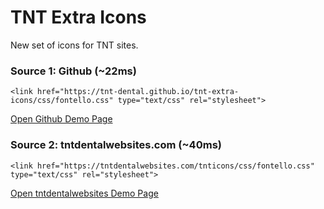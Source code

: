 # TNT Extra Icons

New set of icons for TNT sites.

### Source 1: Github (~22ms)

    <link href="https://tnt-dental.github.io/tnt-extra-icons/css/fontello.css" type="text/css" rel="stylesheet">

[Open Github Demo Page](https://tnt-dental.github.io/tnt-extra-icons/demo.html "View Demo")

### Source 2: tntdentalwebsites.com (~40ms)

    <link href="https://tntdentalwebsites.com/tnticons/css/fontello.css" type="text/css" rel="stylesheet">

[Open tntdentalwebsites Demo Page](https://www.tntdentalwebsites.com/tnticons/demo.html "View Demo")
